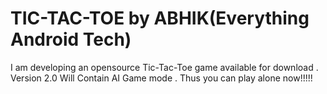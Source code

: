  # TIC-TAC-TOE by ABHIK(Everything Android Tech)
I am developing an opensource Tic-Tac-Toe game available for download . 
Version 2.0 Will Contain AI Game mode . Thus you can play alone now!!!!!
